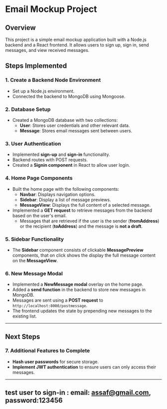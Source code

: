 # Email Mockup Project

## Overview
This project is a simple email mockup application built with a Node.js backend and a React frontend. It allows users to sign up, sign in, send messages, and view received messages.

## Steps Implemented

### 1. Create a Backend Node Environment
- Set up a Node.js environment.
- Connected the backend to MongoDB using Mongoose.

### 2. Database Setup
- Created a MongoDB database with two collections:
  - **User**: Stores user credentials and other relevant data.
  - **Message**: Stores email messages sent between users.

### 3. User Authentication
- Implemented **sign-up** and **sign-in** functionality.
- Backend routes with POST requests.
- Created a **Signin component** in React to allow user login.

### 4. Home Page Components
- Built the home page with the following components:
  - **Navbar**: Displays navigation options.
  - **Sidebar**: Display a list of message previews.
  - **MessageView**: Displays the full content of a selected message.
- Implemented a **GET request** to retrieve messages from the backend based on the user's email.
  - Messages that are retrieved if the user is the sender (**fromAddress**) 
  or the recipient (**toAddress**) and the message is **not a draft**.

### 5. Sidebar Functionality
- The **Sidebar** component consists of clickable **MessagePreview** components, that on click shows the display the full message content on the **MessageView**.

### 6. New Message Modal
- Implemented a **NewMessage modal** overlay on the home page.
- Added a **send function** in the backend to store new messages in MongoDB.
- Messages are sent using a **POST request** to `http://localhost:8000/postmessage`.
- The frontend updates the state by prepending new messages to the existing list.

---


## Next Steps



### 7. Additional Features to Complete



- **Hash user passwords** for secure storage.
- **Implement JWT authentication** to ensure users can only access their messages.

---

## test user to sign-in : email: assaf@gmail.com, password:123456